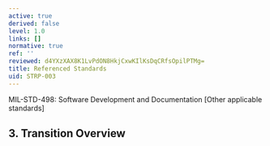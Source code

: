 ```yaml
---
active: true
derived: false
level: 1.0
links: []
normative: true
ref: ''
reviewed: d4YXzXAX8K1LvPdON8HkjCxwKIlKsDqCRfsOpilPTMg=
title: Referenced Standards
uid: STRP-003
---
```


MIL-STD-498: Software Development and Documentation
[Other applicable standards]

## 3. Transition Overview